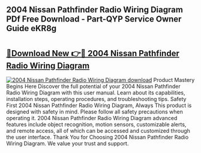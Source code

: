 ## 2004 Nissan Pathfinder Radio Wiring Diagram PDf Free Download - Part-QYP Service Owner Guide eKR8g

# <h2><a href="http://dfixbur.blite.top/?on=2004+Nissan+Pathfinder+Radio+Wiring+Diagram">🔗Download New 👉🔴 2004 Nissan Pathfinder Radio Wiring Diagram</a></h2>

[![2004 Nissan Pathfinder Radio Wiring Diagram download](https://i.imgur.com/lujVjoI.png)](http://dfixbur.blite.top/?on=2004+Nissan+Pathfinder+Radio+Wiring+Diagram)
Product Mastery Begins Here Discover the full potential of your 2004 Nissan Pathfinder Radio Wiring Diagram with this user manual. Learn about its capabilities, installation steps, operating procedures, and troubleshooting tips. Safety First 2004 Nissan Pathfinder Radio Wiring Diagram, Always This product is designed with safety in mind. Please follow all safety precautions when operating it. 2004 Nissan Pathfinder Radio Wiring Diagram advanced features include object recognition, motion sensors, customizable alerts, and remote access, all of which can be accessed and customized through the user interface. Thank You for Choosing 2004 Nissan Pathfinder Radio Wiring Diagram. We value your trust and support.
